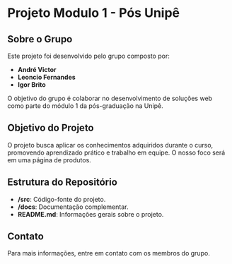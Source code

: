 # Projeto Modulo 1 - Pós Unipê

## Sobre o Grupo

Este projeto foi desenvolvido pelo grupo composto por:

- **André Victor**
- **Leoncio Fernandes**
- **Igor Brito**

O objetivo do grupo é colaborar no desenvolvimento de soluções web como parte do módulo 1 da pós-graduação na Unipê.

## Objetivo do Projeto

O projeto busca aplicar os conhecimentos adquiridos durante o curso, promovendo aprendizado prático e trabalho em equipe. O nosso foco será em uma página de produtos. 

## Estrutura do Repositório

- **/src**: Código-fonte do projeto.
- **/docs**: Documentação complementar.
- **README.md**: Informações gerais sobre o projeto.

## Contato

Para mais informações, entre em contato com os membros do grupo.